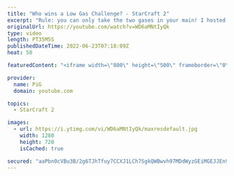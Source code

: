 ```yaml
---
title: "Who wins a Low Gas Challenge? - StarCraft 2"
excerpt: "Rule: you can only take the two gases in your main! I hosted this tournament during Subathon 2.0 and we had a lot of Terran and Protoss players take part. Who wins a low gas challenge? -- 🐷 Second Channel for Learning StarCraft 2: https://www.youtube.com/c/PiGRandom 🐷 Third Channel for Daily Pro Casts:"
originalUrl: https://youtube.com/watch?v=WD6aMNtIyQk
type: video
length: PT35M5S
publishedDateTime: 2022-06-23T07:18:09Z
heat: 50

featuredContent: "<iframe width=\"800\" height=\"500\" frameborder=\"0\" src=\"https://www.youtube.com/embed/WD6aMNtIyQk\" allow=\"accelerometer; autoplay; encrypted-media; gyroscope; picture-in-picture\" allowfullscreen></iframe>"

provider:
  name: PiG
  domain: youtube.com

topics:
  - StarCraft 2

images:
  - url: https://i.ytimg.com/vi/WD6aMNtIyQk/maxresdefault.jpg
    width: 1280
    height: 720
    isCached: true

secured: "aaPbn0cVBu3B/2g6TJhTfuy7CCXJ1LCh7SgkQWBwvh97MDdWyzGEiMGEJJEn9qJiWS00syhI4yrQwsN42x0KWmGvJhWUut7nNs7Sl19FWS6bRxjcgbB+2z2BRnWUCeN+b46t73Wi7llJjtsLXjSJq5bJNobZXeBb9ruDwOelu3SZWjbvyW32wfRivzAQNiJEQKDrtm/ieIeQN1uXIVgClMzGYQOk9xkbNac43l1JGtDBfNinjQ4OfeXDJfHqJXlOWP1CQPOB6sfYXC7pQbpAPNKcF2QcoPr7QugyGbpTH6z4lRhI6wLhLho2NVzHToMLEPK0NaYZkbj03A9fgHosKXc0pavsQ7l+oUG+ZpoOOvnLz3GIKFVVIKp0jmPi04CeQnXfbsUDeap1QmO1ojWjgBwCFPrPw4Lp1DCA4GRJMJM=;gDMRE3ZGl+vN+IDvFvQbLw=="
---
```


